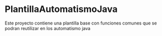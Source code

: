 # PlantillaAutomatismoJava
Este proyecto contiene una plantilla base con funciones comunes que se podran reutilizar en los automatismo java
